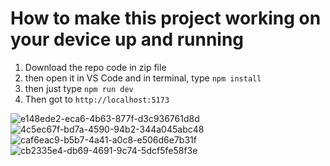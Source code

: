 # How to make this project working on your device up and running
1. Download the repo code in zip file
2. then open it in VS Code and in terminal, type `npm install`
3. then just type `npm run dev`
4. Then got to `http://localhost:5173`

![e148ede2-eca6-4b63-877f-d3c936761d8d](https://github.com/Abh1shekSingh/text-to-image/assets/71981463/d9c45bad-a1d0-4c5b-9e72-741b4cd172c2)
![4c5ec67f-bd7a-4590-94b2-344a045abc48](https://github.com/Abh1shekSingh/text-to-image/assets/71981463/344e7915-4e01-4de8-a097-c40ba116ebac)
![caf6eac9-b5b7-4a41-a0c8-e506d6e7b31f](https://github.com/Abh1shekSingh/text-to-image/assets/71981463/4328d086-1c86-4f42-9c37-2160b552b32e)
![cb2335e4-db69-4691-9c74-5dcf5fe58f3e](https://github.com/Abh1shekSingh/text-to-image/assets/71981463/5d7ee509-003d-4bdc-b5a9-4a9d6cb23109)
